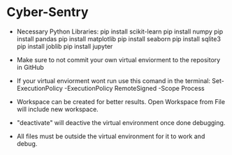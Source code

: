 # Cyber-Sentry

- Necessary Python Libraries:
    pip install scikit-learn
    pip install numpy
    pip install pandas
    pip install matplotlib
    pip install seaborn
    pip install sqlite3
    pip install joblib
    pip install jupyter

- Make sure to not commit your own virtual enviorment to the repository in GitHub

- If your virtual enviorment wont run use this comand in the terminal:
    Set-ExecutionPolicy -ExecutionPolicy RemoteSigned -Scope Process

- Workspace can be created for better results.
    Open Workspace from File will include new workspace.

- "deactivate" will deactive the virtual environment once done debugging.

- All files must be outside the virtual environment for it to work and debug.

